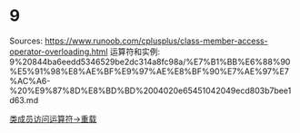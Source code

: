 # 9

Sources: https://www.runoob.com/cplusplus/class-member-access-operator-overloading.html
运算符和实例: 9%20844ba6eedd5346529be2dc314a8fc98a/%E7%B1%BB%E6%88%90%E5%91%98%E8%AE%BF%E9%97%AE%E8%BF%90%E7%AE%97%E7%AC%A6-%20%E9%87%8D%E8%BD%BD%2004020e65451042049ecd803b7bee1d63.md

[类成员访问运算符->重载](类成员访问运算符-%20重载%2004020e65451042049ecd803b7bee1d63.md)